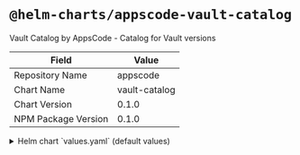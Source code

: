 # `@helm-charts/appscode-vault-catalog`

Vault Catalog by AppsCode - Catalog for Vault versions

| Field               | Value         |
| ------------------- | ------------- |
| Repository Name     | appscode      |
| Chart Name          | vault-catalog |
| Chart Version       | 0.1.0         |
| NPM Package Version | 0.1.0         |

<details>

<summary>Helm chart `values.yaml` (default values)</summary>

```yaml
dockerRegistry: 'kubevault'
catalog:
  vaultServer: true
```

</details>
